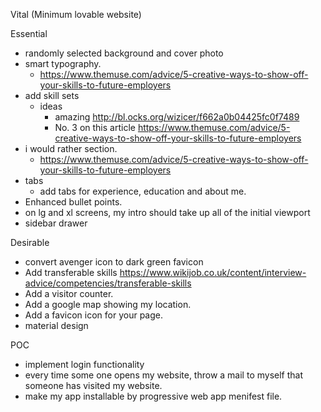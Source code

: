 Vital (Minimum lovable website)


Essential 
- randomly selected background and cover photo 
- smart typography. 
    - https://www.themuse.com/advice/5-creative-ways-to-show-off-your-skills-to-future-employers
- add skill sets 
    - ideas
        - amazing http://bl.ocks.org/wizicer/f662a0b04425fc0f7489
        - No. 3 on this article https://www.themuse.com/advice/5-creative-ways-to-show-off-your-skills-to-future-employers
- i would rather section. 
    - https://www.themuse.com/advice/5-creative-ways-to-show-off-your-skills-to-future-employers
- tabs
    - add tabs for experience, education and about me.
- Enhanced bullet points.
- on lg and xl screens, my intro should take up all of the initial viewport
- sidebar drawer



Desirable
- convert avenger icon to dark green favicon
- Add transferable skills https://www.wikijob.co.uk/content/interview-advice/competencies/transferable-skills
- Add a visitor counter.
- Add a google map showing my location.
- Add a favicon icon for your page.
- material design

POC
- implement login functionality
- every time some one opens my website, throw a mail to myself that someone has visited my website.
- make my app installable by progressive web app menifest file.

